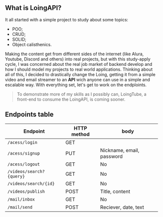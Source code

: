 ## What is LoingAPI?
It all started with a simple project to study about some topics:

 - POO;
 - CRUD;
 - SOLID;
 - Object calisthenics.
 

Making the content get from different sides of the internet (like Alura, Youtube, Discord and others) into real projects, but with this study-apply cycle, I was concerned about the real job market of backend develop and how I should model my projects to real world applications. Thinking about all of this, I decided to drastically change the Loing, getting it from a simple video and email streamer to an **API** wich anyone can use in a simple and escalable way. With everything set, let's get to work on the endploints.

> To demonstrate more of my skills as I possibly can, LoingTube, a front-end to consume the LoingAPI, is coming sooner.

## Endpoints table

| Endpoint | HTTP method | body |
|----------|-------------|----|
|`/acess/login` | GET |  	  |
|`/acess/signup`| PUT | Nickname, email, password| 
|`/acess/logout`| GET | No   |
|`/videos/search?{query}`| GET | No |
|`/videos/search/{id}`| GET | No |
| `/videos/publish`| POST | Title, content |
| `/mail/inbox`| GET | No |
| `/mail/send`| POST | Reciever, date, text   |